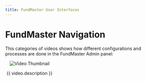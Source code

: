 ```yaml
---
title: FundMaster User Interfaces
---
```


# FundMaster Navigation

This categories of videos shows how different configurations and processes are done in the FundMaster Admin panel:

<div class="videos-grid">
  <div v-for="video in videos" :key="video.id" class="video-item">
    <a @click="openModal(video)">
      <img :src="video.thumbnail" alt="Video Thumbnail">
    </a>
    <p>{{ video.description }}</p>
  </div>
</div>

<template>
  <div class="video-modal" v-if="currentVideo">
    <div class="video-modal-overlay" @click="closeModal">
      <div class="video-modal-frame">
        <iframe :src="currentVideo.videoUrl" frameborder="0" allowfullscreen></iframe>
      </div>
      <button class="close-modal">Close</button>
    </div>
  </div>
</template>

<script>
export default {
  data() {
    return {
      videos: [
        {
          id: 1,
          thumbnail: "https://img.youtube.com/vi/StIAaFSmr7I/hqdefault.jpg",
          videoUrl: "https://www.youtube.com/embed/StIAaFSmr7I",
          description: "How to log in to FundMaster"
        },
        {
          id: 2,
          thumbnail: "https://img.youtube.com/vi/s82gFzfPMbA/hqdefault.jpg",
          videoUrl: "https://www.youtube.com/embed/s82gFzfPMbA",
          description: "How to navigate Fundmaster Landing Page interface."
        },
        {
          id: 3,
          thumbnail: "https://img.youtube.com/vi/L2UxRTHFyak/hqdefault.jpg",
          videoUrl: "https://www.youtube.com/embed/L2UxRTHFyak",
          description: "How to nagivate FundMaster Xe Admin Panel interface."
        },
        {
          id: 4,
          thumbnail: "https://img.youtube.com/vi/mc-1DVWJM_4/hqdefault.jpg",
          videoUrl: "https://www.youtube.com/embed/mc-1DVWJM_4",
          description: "How to create User Profiles in FundMaster."
        },
        {
          id: 5,
          thumbnail: "https://img.youtube.com/vi/WUA_HwAqufM/hqdefault.jpg",
          videoUrl: "https://www.youtube.com/embed/WUA_HwAqufM",
          description: "How to Assign Permissions to user profiles in FundMaster."
        },
        // Add more videos here...
        
      ],
      currentVideo: null
    };
  },
  methods: {
    openModal(video) {
      this.currentVideo = video;
    },
    closeModal() {
      this.currentVideo = null;
    }
  }
};
</script>

<style>
.videos-grid {
  display: grid;
  grid-template-columns: repeat(3, 1fr);
  grid-gap: 20px;
}

.video-item {
  text-align: center;
  cursor: pointer;
}

.video-item img {
  max-width: 100%;
}

.video-modal-overlay {
  position: fixed;
  top: 0;
  left: 0;
  width: 100%;
  height: 100%;
  background-color: rgba(0, 0, 0, 0.7);
  display: flex;
  justify-content: center;
  align-items: center;
  z-index: 9999;
  backdrop-filter: blur(5px);
}

.video-modal-frame {
  position: relative;
  width: 70%;
  padding-bottom: 56.25%;
  height: 0;
}

.video-modal-frame iframe {
  position: absolute;
  width: 100%;
  height: 100%;
}

.close-modal {
  position: absolute;
  top: 15px;
  right: 15px;
  background-color: transparent;
  border: none;
  color: #fff;
  font-size: 18px;
  cursor: pointer;
}
</style>
